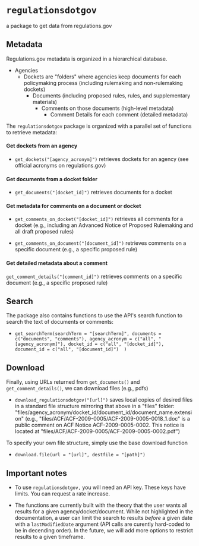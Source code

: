 # `regulationsdotgov`

a package to get data from regulations.gov

## Metadata

Regulations.gov metadata is organized in a hierarchical database.

- Agencies
  - Dockets are "folders" where agencies keep documents for each policymaking process  (including rulemaking and non-rulemaking dockets)
    - Documents (including proposed rules, rules, and supplementary materials)
      - Comments on those documents (high-level metadata)
        - Comment Details for each comment (detailed metadata)

The `regulationsdotgov` package is organized with a parallel set of functions to retrieve metadata: 

#### Get dockets from an agency

- `get_dockets("[agency_acronym]")` retrieves dockets for an agency (see official acronyms on regulations.gov)

#### Get documents from a docket folder

- `get_documents("[docket_id]")` retrieves documents for a docket 

#### Get metadata for comments on a document or docket

- `get_comments_on_docket("[docket_id]")` retrieves all comments for a docket (e.g., including an Advanced Notice of Proposed Rulemaking and all draft proposed rules)

- `get_comments_on_document("[document_id]")` retrieves comments on a specific document (e.g., a specific proposed rule)

#### Get detailed metadata about a comment 

`get_comment_details("[comment_id]")` retrieves comments on a specific document (e.g., a specific proposed rule)

## Search

The package also contains functions to use the API's search function to search the text of documents or comments: 

- `get_searchTerm(searchTerm = "[searchTerm]", documents = c("documents", "comments"), agency_acronym = c("all", "[agency_acronym]"), docket_id = c("all", "[docket_id]"), document_id = c("all", "[document_id]")  )` 
 
## Download

Finally, using URLs returned from `get_documents()` and `get_comment_details()`, we can download files  (e.g., pdfs)

- `download_regulationsdotgov("[url]")` saves local copies of desired files in a standard file structure mirroring that above in a "files" folder: "files/agency_acronym/docket_id/document_id/document_name.extension"  (e.g., "files/ACF/ACF-2009-0005/ACF-2009-0005-0018_1.doc" is a public comment on ACF Notice ACF-2009-0005-0002. This notice is located at "files/ACF/ACF-2009-0005/ACF-2009-0005-0002.pdf")

To specify your own file structure, simply use the base download function 

- `download.file(url = "[url]", destfile = "[path]")` 


## Important notes 

- To use `regulationsdotgov,` you will need an API key. These keys have limits. You can request a rate increase. 

- The functions are currently built with the theory that the user wants all results for a given agency/docket/document. While not highlighted in the documentation, a user can limit the search to results *before* a given date with a `lastModifiedDate` argument (API calls are curently hard-coded to be in decending order). In the future, we will add more options to restrict results to a given timeframe. 



